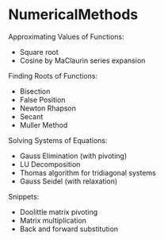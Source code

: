 # NumericalMethods

Approximating Values of Functions:
 - Square root
 - Cosine by MaClaurin series expansion

Finding Roots of Functions:
 - Bisection
 - False Position
 - Newton Rhapson
 - Secant
 - Muller Method

Solving Systems of Equations:
 - Gauss Elimination (with pivoting)
 - LU Decomposition
 - Thomas algorithm for tridiagonal systems
 - Gauss Seidel (with relaxation)

Snippets:
 - Doolittle matrix pivoting
 - Matrix multiplication
 - Back and forward substitution

